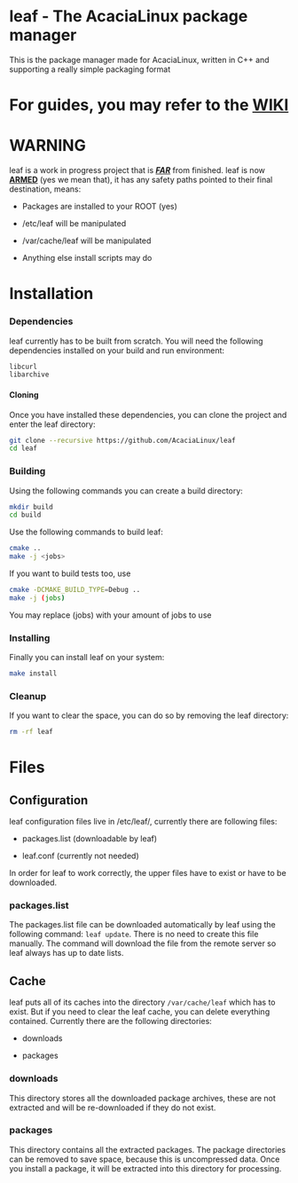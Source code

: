 # leaf - The AcaciaLinux package manager

This is the package manager made for AcaciaLinux, written in C++ and supporting a really simple packaging format

# For guides, you may refer to the [WIKI](https://github.com/AcaciaLinux/leaf/wiki)

# WARNING

leaf is a work in progress project that is **<u>*FAR*</u>** from finished. leaf is now **<u>ARMED</u>** (yes we mean that), it has any safety paths pointed to their final destination, means:

- Packages are installed to your ROOT (yes)

- /etc/leaf will be manipulated

- /var/cache/leaf will be manipulated

- Anything else install scripts may do

# Installation

### Dependencies

leaf currently has to be built from scratch. You will need the following dependencies installed on your build and run environment:

```bash
libcurl
libarchive
```

#### Cloning

Once you have installed these dependencies, you can clone the project and enter the leaf directory:

```bash
git clone --recursive https://github.com/AcaciaLinux/leaf
cd leaf
```

### Building

Using the following commands you can create a build directory:

```bash
mkdir build
cd build
```

Use the following commands to build leaf:

```bash
cmake ..
make -j <jobs>
```

If you want to build tests too, use

```bash
cmake -DCMAKE_BUILD_TYPE=Debug ..
make -j (jobs)
```

You may replace (jobs) with your amount of jobs to use

### Installing

Finally you can install leaf on your system:

```bash
make install
```

### Cleanup

If you want to clear the space, you can do so by removing the leaf directory:

```bash
rm -rf leaf
```

# Files

## Configuration

leaf configuration files live in /etc/leaf/, currently there are following files:

- packages.list (downloadable by leaf)

- leaf.conf (currently not needed)

In order for leaf to work correctly, the upper files have to exist or have to be downloaded.

### packages.list

The packages.list file can be downloaded automatically by leaf using the following command: `leaf update`. There is no need to create this file manually. The command will download the file from the remote server so leaf always has up to date lists.

## Cache

leaf puts all of its caches into the directory `/var/cache/leaf` which has to exist. But if you need to clear the leaf cache, you can delete everything contained. Currently there are the following directories:

- downloads

- packages

### downloads

This directory stores all the downloaded package archives, these are not extracted and will be re-downloaded if they do not exist.

### packages

This directory contains all the extracted packages. The package directories can be removed to save space, because this is uncompressed data. Once you install a package, it will be extracted into this directory for processing.
